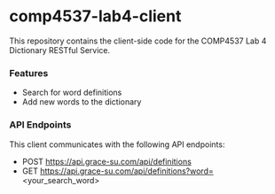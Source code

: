 # comp4537-lab4-client

This repository contains the client-side code for the COMP4537 Lab 4 Dictionary RESTful Service.

### Features

* Search for word definitions
* Add new words to the dictionary

### API Endpoints

This client communicates with the following API endpoints:

* POST https://api.grace-su.com/api/definitions
* GET https://api.grace-su.com/api/definitions?word=<your_search_word>